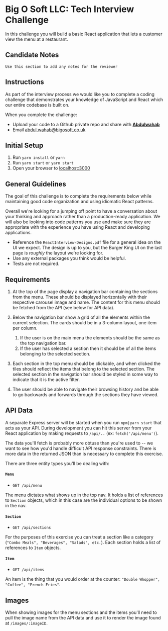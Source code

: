 # Big O Soft LLC: Tech Interview Challenge

In this challenge you will build a basic React application that lets a customer view the menu at a restaurant.

## Candidate Notes

`Use this section to add any notes for the reviewer`

## Instructions

As part of the interview process we would like you to complete a coding challenge that demonstrates your knowledge of JavaScript and React which our entire codebase is built on.

When you complete the challenge:

- Upload your code to a Github private repo and share with [**Abdulwahab**](https://github.com/abwhb)
- Email abdul.wahab@bigosoft.co.uk

## Initial Setup

1. Run `yarn install` or `yarn`
2. Run `yarn start` or `yarn start`
3. Open your browser to [localhost:3000](http://localhost:3000)

## General Guidelines

The goal of this challenge is to complete the requirements below while maintaining good code organization and using idiomatic React patterns.

Overall we're looking for a jumping off point to have a conversation about your thinking and approach rather than a production-ready application. We will also be looking into code patterns you use and make sure they are appropriate with the experience you have using React and developing applications.

- Reference the `ReactInterview-Designs.pdf` file for a general idea on the UI we expect. The design is up to you, but the Burger King UI on the last page is _roughly_ the layout we're looking for.
- Use any external packages you think would be helpful.
- Tests are not required.

## Requirements

1. At the top of the page display a navigation bar containing the sections from the menu. These should be displayed horizontally with their respective carousel image and name. The content for this menu should be fetched from the API (see below for API data).

2. Below the navigation bar show a grid of all the elements within the current selection. The cards should be in a 3-column layout, one item per column.

   1. If the user is on the main menu the elements should be the same as the top navigation bar.
   2. If the user has selected a section then it should be of all the items belonging to the selected section.

3. Each section in the top menu should be clickable, and when clicked the tiles should reflect the items that belong to the selected section. The selected section in the navigation bar should be styled in some way to indicate that it is the active filter.

4. The user should be able to navigate their browsing history and be able to go backwards and forwards through the sections they have viewed.

## API Data

A separate Express server will be started when you run `npm|yarn start` that acts as your API. During development you can hit this server from your React application by making requests to `/api/..` (ex: `fetch('/api/menu')`).

The data you'll fetch is probably more obtuse than you're used to -- we want to see how you'd handle difficult API response constraints. There is more data in the returned JSON than is necessary to complete this exercise.

There are three entity types you'll be dealing with:

#### `Menu`

- `GET /api/menu`

The menu dictates what shows up in the top nav. It holds a list of references to `Section` objects, which in this case are the individual options to be shown in the nav.

#### `Section`

- `GET /api/sections`

For the purposes of this exercise you can treat a section like a category (`"Combo Meals", "Beverages", "Salads", etc.`). Each section holds a list of references to `Item` objects.

#### `Item`

- `GET /api/items`

An item is the thing that you would order at the counter: `"Double Whopper", "Coffee", "French Fries"`.

## Images

When showing images for the menu sections and the items you'll need to pull the image name from the API data and use it to render the image found at `/images/:imageID`.

